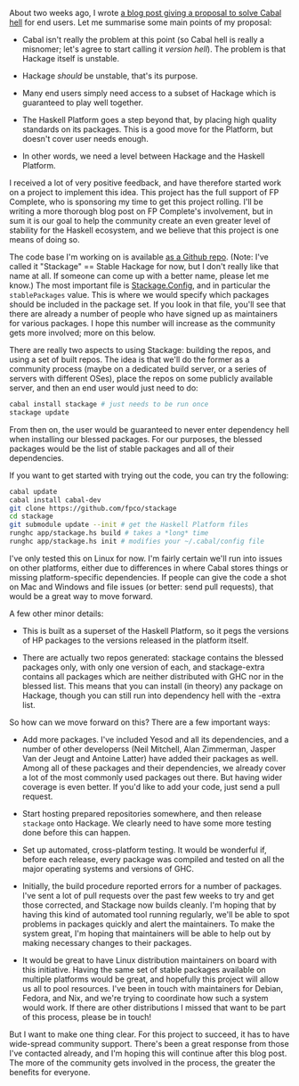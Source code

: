 About two weeks ago, I wrote [a blog post giving a proposal to solve Cabal
hell](http://www.yesodweb.com/blog/2012/11/solving-cabal-hell) for end users.
Let me summarise some main points of my proposal:

* Cabal isn't really the problem at this point (so Cabal hell is really a
  misnomer; let's agree to start calling it *version hell*). The problem is
  that Hackage itself is unstable.

* Hackage *should* be unstable, that's its purpose.

* Many end users simply need access to a subset of Hackage which is guaranteed
  to play well together.

* The Haskell Platform goes a step beyond that, by placing high quality
  standards on its packages. This is a good move for the Platform, but doesn't
  cover user needs enough.

* In other words, we need a level between Hackage and the Haskell Platform.

I received a lot of very positive feedback, and have therefore started work on
a project to implement this idea.  This project has the full support of FP
Complete, who is sponsoring my time to get this project rolling. I'll be
writing a more thorough blog post on FP Complete's involvement, but in sum it
is our goal to help the community create an even greater level of stability for
the Haskell ecosystem, and we believe that this project is one means of doing
so.

The code base I'm working on is available [as a Github
repo](https://github.com/fpco/stackage). (Note: I've called it "Stackage"
== Stable Hackage for now, but I don't really like that name at all. If someone
can come up with a better name, please let me know.) The most important file is
[Stackage.Config](https://github.com/fpco/stackage/blob/master/Stackage/Config.hs),
and in particular the `stablePackages` value. This is where we would specify
which packages should be included in the package set. If you look in that file,
you'll see that there are already a number of people who have signed up as
maintainers for various packages. I hope this number will increase as the
community gets more involved; more on this below.

There are really two aspects to using Stackage: building the repos, and using a
set of built repos. The idea is that we'll do the former as a community process
(maybe on a dedicated build server, or a series of servers with different
OSes), place the repos on some publicly available server, and then an end user
would just need to do:

```bash
cabal install stackage # just needs to be run once
stackage update
```

From then on, the user would be guaranteed to never enter dependency hell when
installing our blessed packages. For our purposes, the blessed packages would
be the list of stable packages and all of their dependencies.

If you want to get started with trying out the code, you can try the following:

```bash
cabal update
cabal install cabal-dev
git clone https://github.com/fpco/stackage
cd stackage
git submodule update --init # get the Haskell Platform files
runghc app/stackage.hs build # takes a *long* time
runghc app/stackage.hs init # modifies your ~/.cabal/config file
```

I've only tested this on Linux for now. I'm fairly certain we'll run into
issues on other platforms, either due to differences in where Cabal stores
things or missing platform-specific dependencies. If people can give the code a
shot on Mac and Windows and file issues (or better: send pull requests), that
would be a great way to move forward.

A few other minor details:

* This is built as a superset of the Haskell Platform, so it pegs the versions
  of HP packages to the versions released in the platform itself.

*   There are actually two repos generated: stackage contains the blessed
    packages only, with only one version of each, and stackage-extra contains
    all packages which are neither distributed with GHC nor in the blessed list.
    This means that you can install (in theory) any package on Hackage, though you
    can still run into dependency hell with the -extra list.

So how can we move forward on this? There are a few important ways:

*   Add more packages. I've included Yesod and all its dependencies, and a
    number of other developerss (Neil Mitchell, Alan Zimmerman, Jasper Van der Jeugt and
    Antoine Latter) have added their packages as well. Among all of these packages
    and their dependencies, we already cover a lot of the most commonly used
    packages out there. But having wider coverage is even better. If you'd like to
    add your code, just send a pull request.

*   Start hosting prepared repositories somewhere, and then release `stackage`
    onto Hackage. We clearly need to have some more testing done before this
    can happen.

*   Set up automated, cross-platform testing. It would be wonderful if, before
    each release, every package was compiled and tested on all the major
    operating systems and versions of GHC.

*   Initially, the build procedure reported errors for a number of packages.
    I've sent a lot of pull requests over the past few weeks to try and get
    those corrected, and Stackage now builds cleanly. I'm hoping that by having
    this kind of automated tool running regularly, we'll be able to spot problems
    in packages quickly and alert the maintainers. To make the system great, I'm
    hoping that maintainers will be able to help out by making necessary changes to
    their packages.

*   It would be great to have Linux distribution maintainers on board with this
    initiative. Having the same set of stable packages available on multiple
    platforms would be great, and hopefully this project will allow us all to
    pool resources. I've been in touch with maintainers for Debian, Fedora, and
    Nix, and we're trying to coordinate how such a system would work. If there are
    other distributions I missed that want to be part of this process, please be in
    touch!

But I want to make one thing clear. For this project to succeed, it has to have
wide-spread community support. There's been a great response from those I've
contacted already, and I'm hoping this will continue after this blog post. The
more of the community gets involved in the process, the greater the benefits
for everyone.
